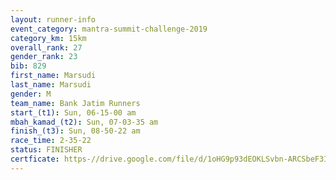 ```yaml
---
layout: runner-info 
event_category: mantra-summit-challenge-2019 
category_km: 15km 
overall_rank: 27
gender_rank: 23
bib: 829
first_name: Marsudi
last_name: Marsudi
gender: M
team_name: Bank Jatim Runners
start_(t1): Sun, 06-15-00 am
mbah_kamad_(t2): Sun, 07-03-35 am
finish_(t3): Sun, 08-50-22 am
race_time: 2-35-22
status: FINISHER
certficate: https-//drive.google.com/file/d/1oHG9p93dEOKLSvbn-ARCSbeF3I-ResJ7/view?usp=sharing
---
```

